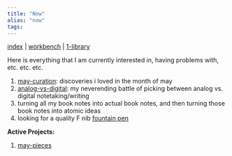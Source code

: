 ```yaml
---
title: "Now"
alias: "now"
tags: 
---
```


[index](/.md) | [workbench](_workbench.md) | [1-library](1-library.md)


Here is everything that I am currently interested in, having problems with, etc. etc. etc.

1. [may-curation](may-curation.md): discoveries i loved in the month of may
2. [analog-vs-digital](analog-vs-digital.md): my neverending battle of picking between analog vs. digital notetaking/writing
4. turning all my book notes into actual book notes, and then turning those book notes into atomic ideas
5. looking for a quality F nib [fountain pen](fountain-pens.md)

**Active Projects:**
1. [may-pieces](may-pieces.md)